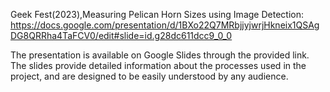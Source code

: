 Geek Fest(2023),Measuring Pelican Horn Sizes using Image Detection:  https://docs.google.com/presentation/d/1BXo22Q7MRbjjyjwrjHkneix1QSAgDG8QRRha4TaFCV0/edit#slide=id.g28dc611dcc9_0_0

The presentation is available on Google Slides through the provided link. The slides provide detailed information about the processes used in the project, and are designed to be easily understood by any audience.

